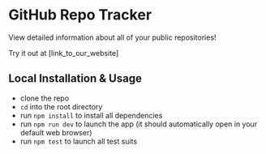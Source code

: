# GitHub Repo Tracker

View detailed information about all of your public repositories!

Try it out at [link_to_our_website]

## Local Installation & Usage

* clone the repo
* `cd` into the root directory
* run `npm install` to install all dependencies
* run `npm run dev` to launch the app (it should automatically open in your default web browser)
* run `npm test` to launch all test suits
